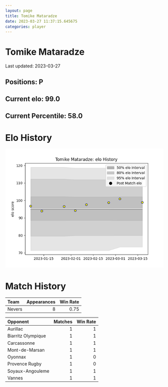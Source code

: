 ```yaml
---  
layout: page  
title: Tomike Mataradze  
date: 2023-03-27 11:37:15.645675  
categories: player  
---
```

# Tomike Mataradze


Last updated: 2023-03-27
## Positions: P

## Current elo: 99.0

## Current Percentile: 58.0

# Elo History


![elo history](history_TomikeMataradze.png)
# Match History


| Team   |   Appearances |   Win Rate |
|:-------|--------------:|-----------:|
| Nevers |             8 |       0.75 |

| Opponent           |   Matches |   Win Rate |
|:-------------------|----------:|-----------:|
| Aurillac           |         1 |          1 |
| Biarritz Olympique |         1 |          1 |
| Carcassonne        |         1 |          1 |
| Mont-de-Marsan     |         1 |          1 |
| Oyonnax            |         1 |          0 |
| Provence Rugby     |         1 |          0 |
| Soyaux-Angouleme   |         1 |          1 |
| Vannes             |         1 |          1 |